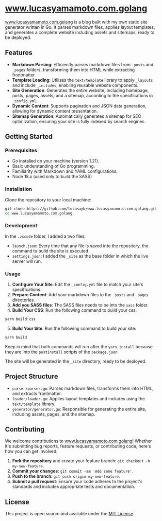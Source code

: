 # www.lucasyamamoto.com.golang

www.lucasyamamoto.com.golang is a blog built with my own static site generator written in Go. It parses markdown files, applies layout templates, and generates a complete website including assets and sitemaps, ready to be deployed.

## Features

- **Markdown Parsing**: Efficiently parses markdown files from `_posts` and `_pages` folders, transforming them into HTML while extracting frontmatter.
- **Template Loading**: Utilizes the `text/template` library to apply `_layouts` and include `_includes`, enabling reusable website components.
- **Site Generation**: Generates the entire website, including homepage, posts, pages, assets, and a sitemap, according to the specifications in `_config.yml`.
- **Dynamic Content**: Supports pagination and JSON data generation, allowing for dynamic content presentation.
- **Sitemap Generation**: Automatically generates a sitemap for SEO optimization, ensuring your site is fully indexed by search engines.

## Getting Started

### Prerequisites

- Go installed on your machine (version 1.21).
- Basic understanding of Go programming.
- Familiarity with Markdown and YAML configurations.
- Node 18.x (used only to build the SASS)

### Installation

Clone the repository to your local machine:

```bash
git clone https://github.com/lucasayb/www.lucasyamamoto.com.golang.git
cd www.lucasyamamoto.com.golang
```

### Development
In the `.vscode` folder, I added a two files:
* `launch.json`: Every time that any file is saved into the repository, the command to build the site is executed
* `settings.json`: I added the `_site` as the base folder in which the live server will run. 

### Usage

1. **Configure Your Site**: Edit the `_config.yml` file to match your site's specifications.
2. **Prepare Content**: Add your markdown files to the `_posts` and `_pages` directories.
3. **Add you SASS files**: The SASS files needs to be into the `sass` folder.
4. **Build Your CSS**: Run the following command to build your css:
```bash
yarn build:css
```
5. **Build Your Site**: Run the following command to build your site:
```bash
yarn build
```
Keep in mind that both commands will run after the `yarn install` because they are into the `postinstall` scripts of the `package.json`

The site will be generated in the `_site` directory, ready to be deployed.

## Project Structure

- `parser/parser.go`: Parses markdown files, transforms them into HTML, and extracts frontmatter.
- `loader/loader.go`: Applies layout templates and includes using the `text/template` library.
- `generator/generator.go`: Responsible for generating the entire site, including assets, pages, and the sitemap.

## Contributing

We welcome contributions to www.lucasyamamoto.com.golang! Whether it's submitting bug reports, feature requests, or contributing code, here's how you can get involved:

1. **Fork the repository** and create your feature branch: `git checkout -b my-new-feature`.
2. **Commit your changes**: `git commit -am 'Add some feature'`.
3. **Push to the branch**: `git push origin my-new-feature`.
4. **Submit a pull request**: Ensure your code adheres to the project's standards and includes appropriate tests and documentation.

## License

This project is open source and available under the [MIT License](LICENSE).
